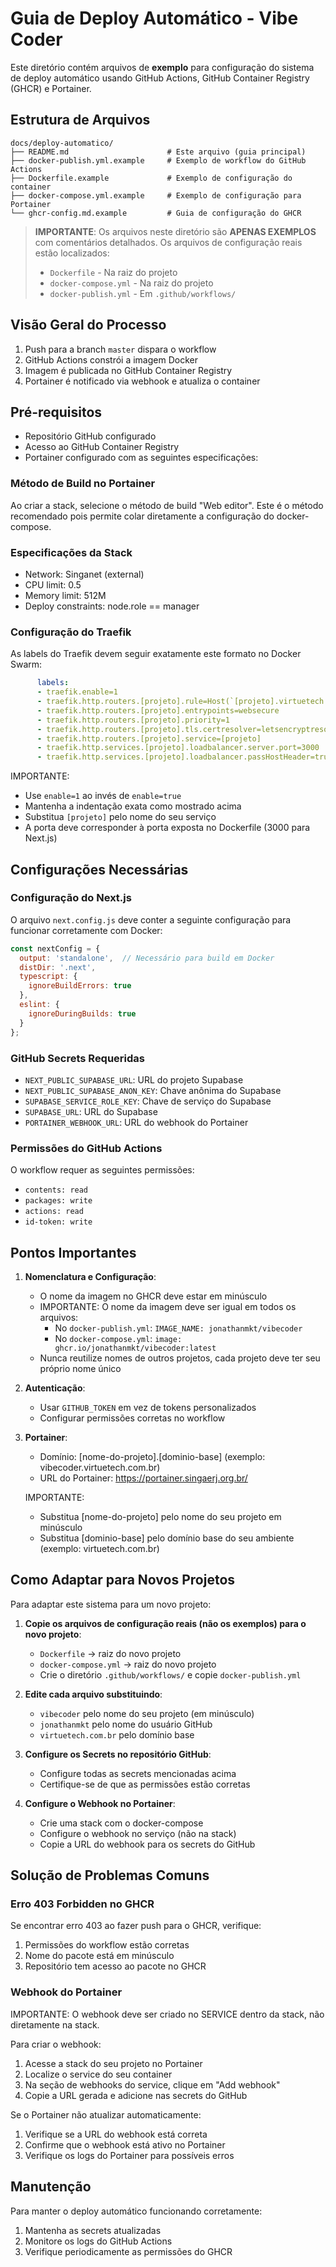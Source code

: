 # Guia de Deploy Automático - Vibe Coder

Este diretório contém arquivos de **exemplo** para configuração do sistema de deploy automático usando GitHub Actions, GitHub Container Registry (GHCR) e Portainer.

## Estrutura de Arquivos

```
docs/deploy-automatico/
├── README.md                      # Este arquivo (guia principal)
├── docker-publish.yml.example     # Exemplo de workflow do GitHub Actions
├── Dockerfile.example             # Exemplo de configuração do container
├── docker-compose.yml.example     # Exemplo de configuração para Portainer
└── ghcr-config.md.example         # Guia de configuração do GHCR
```

> **IMPORTANTE**: Os arquivos neste diretório são **APENAS EXEMPLOS** com comentários detalhados.
> Os arquivos de configuração reais estão localizados:
> - `Dockerfile` - Na raiz do projeto
> - `docker-compose.yml` - Na raiz do projeto
> - `docker-publish.yml` - Em `.github/workflows/`

## Visão Geral do Processo

1. Push para a branch `master` dispara o workflow
2. GitHub Actions constrói a imagem Docker
3. Imagem é publicada no GitHub Container Registry
4. Portainer é notificado via webhook e atualiza o container

## Pré-requisitos

- Repositório GitHub configurado
- Acesso ao GitHub Container Registry
- Portainer configurado com as seguintes especificações:

### Método de Build no Portainer
Ao criar a stack, selecione o método de build "Web editor". Este é o método recomendado pois permite colar diretamente a configuração do docker-compose.

### Especificações da Stack
  - Network: Singanet (external)
  - CPU limit: 0.5
  - Memory limit: 512M
  - Deploy constraints: node.role == manager

### Configuração do Traefik
As labels do Traefik devem seguir exatamente este formato no Docker Swarm:
```yaml
      labels:
      - traefik.enable=1
      - traefik.http.routers.[projeto].rule=Host(`[projeto].virtuetech.com.br`)
      - traefik.http.routers.[projeto].entrypoints=websecure
      - traefik.http.routers.[projeto].priority=1
      - traefik.http.routers.[projeto].tls.certresolver=letsencryptresolver
      - traefik.http.routers.[projeto].service=[projeto]
      - traefik.http.services.[projeto].loadbalancer.server.port=3000
      - traefik.http.services.[projeto].loadbalancer.passHostHeader=true
```

IMPORTANTE:
- Use `enable=1` ao invés de `enable=true`
- Mantenha a indentação exata como mostrado acima
- Substitua `[projeto]` pelo nome do seu serviço
- A porta deve corresponder à porta exposta no Dockerfile (3000 para Next.js)

## Configurações Necessárias

### Configuração do Next.js

O arquivo `next.config.js` deve conter a seguinte configuração para funcionar corretamente com Docker:

```javascript
const nextConfig = {
  output: 'standalone',  // Necessário para build em Docker
  distDir: '.next',
  typescript: {
    ignoreBuildErrors: true
  },
  eslint: {
    ignoreDuringBuilds: true
  }
};
```

### GitHub Secrets Requeridas

- `NEXT_PUBLIC_SUPABASE_URL`: URL do projeto Supabase
- `NEXT_PUBLIC_SUPABASE_ANON_KEY`: Chave anônima do Supabase
- `SUPABASE_SERVICE_ROLE_KEY`: Chave de serviço do Supabase
- `SUPABASE_URL`: URL do Supabase
- `PORTAINER_WEBHOOK_URL`: URL do webhook do Portainer

### Permissões do GitHub Actions

O workflow requer as seguintes permissões:
- `contents: read`
- `packages: write`
- `actions: read`
- `id-token: write`

## Pontos Importantes

1. **Nomenclatura e Configuração**:
   - O nome da imagem no GHCR deve estar em minúsculo
   - IMPORTANTE: O nome da imagem deve ser igual em todos os arquivos:
     - No `docker-publish.yml`: `IMAGE_NAME: jonathanmkt/vibecoder`
     - No `docker-compose.yml`: `image: ghcr.io/jonathanmkt/vibecoder:latest`
   - Nunca reutilize nomes de outros projetos, cada projeto deve ter seu próprio nome único

2. **Autenticação**:
   - Usar `GITHUB_TOKEN` em vez de tokens personalizados
   - Configurar permissões corretas no workflow

3. **Portainer**:
   - Domínio: [nome-do-projeto].[dominio-base] (exemplo: vibecoder.virtuetech.com.br)
   - URL do Portainer: https://portainer.singaerj.org.br/
   
   IMPORTANTE: 
   - Substitua [nome-do-projeto] pelo nome do seu projeto em minúsculo
   - Substitua [dominio-base] pelo domínio base do seu ambiente (exemplo: virtuetech.com.br)

## Como Adaptar para Novos Projetos

Para adaptar este sistema para um novo projeto:

1. **Copie os arquivos de configuração reais (não os exemplos) para o novo projeto**:
   - `Dockerfile` → raiz do novo projeto
   - `docker-compose.yml` → raiz do novo projeto
   - Crie o diretório `.github/workflows/` e copie `docker-publish.yml`

2. **Edite cada arquivo substituindo**:
   - `vibecoder` pelo nome do seu projeto (em minúsculo)
   - `jonathanmkt` pelo nome do usuário GitHub
   - `virtuetech.com.br` pelo domínio base

3. **Configure os Secrets no repositório GitHub**:
   - Configure todas as secrets mencionadas acima
   - Certifique-se de que as permissões estão corretas

4. **Configure o Webhook no Portainer**:
   - Crie uma stack com o docker-compose
   - Configure o webhook no serviço (não na stack)
   - Copie a URL do webhook para os secrets do GitHub

## Solução de Problemas Comuns

### Erro 403 Forbidden no GHCR
Se encontrar erro 403 ao fazer push para o GHCR, verifique:
1. Permissões do workflow estão corretas
2. Nome do pacote está em minúsculo
3. Repositório tem acesso ao pacote no GHCR

### Webhook do Portainer
IMPORTANTE: O webhook deve ser criado no SERVICE dentro da stack, não diretamente na stack.

Para criar o webhook:
1. Acesse a stack do seu projeto no Portainer
2. Localize o service do seu container
3. Na seção de webhooks do service, clique em "Add webhook"
4. Copie a URL gerada e adicione nas secrets do GitHub

Se o Portainer não atualizar automaticamente:
1. Verifique se a URL do webhook está correta
2. Confirme que o webhook está ativo no Portainer
3. Verifique os logs do Portainer para possíveis erros

## Manutenção

Para manter o deploy automático funcionando corretamente:
1. Mantenha as secrets atualizadas
2. Monitore os logs do GitHub Actions
3. Verifique periodicamente as permissões do GHCR
